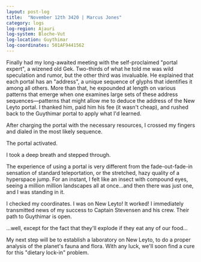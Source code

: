 ```yaml
---
layout: post-log
title:  "November 12th 3420 | Marcus Jones"
category: logs
log-region: Ajauri
log-system: Bloche-Vut
log-location: Guythimar
log-coordinates: 501AF9441562
---
```

<p>Finally had my long-awaited meeting with the self-proclaimed "portal expert", a wizened old Gek. Two-thirds of what he told me was wild speculation and rumor, but the other third was invaluable. He explained that each portal has an "address", a unique sequence of glyphs that identifies it among all others. More than that, he expounded at length on various patterns that emerge when one examines large sets of these address sequences—patterns that might allow me to deduce the address of the New Leyto portal. I thanked him, paid him his fee (it wasn't cheap), and rushed back to the Guythimar portal to apply what I'd learned.</p>

<p>After charging the portal with the necessary resources, I crossed my fingers and dialed in the most likely sequence.</p>

<p>The portal activated.</p>

<p>I took a deep breath and stepped through.</p>

<p>The experience of using a portal is very different from the fade-out-fade-in sensation of standard teleportation, or the stretched, hazy quality of a hyperspace jump. For an instant, I felt like an insect with compound eyes, seeing a million million landscapes all at once...and then there was just one, and I was standing in it.</p>

<p>I checked my coordinates. I was on New Leyto! It worked! I immediately transmitted news of my success to Captain Stevensen and his crew. Their path to Guythimar is open.</p>

<p>...well, except for the fact that they'll explode if they eat any of our food…</p>

<p>My next step will be to establish a laboratory on New Leyto, to do a proper analysis of the planet's fauna and flora. With any luck, we'll soon find a cure for this "dietary lock-in" problem.</p>

<!--more-->
